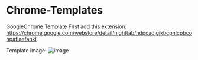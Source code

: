 # Chrome-Templates
GoogleChrome Template
First add this extension: https://chrome.google.com/webstore/detail/nighttab/hdpcadigjkbcpnlcpbcohpafiaefanki

Template image: ![image](https://user-images.githubusercontent.com/71979623/116873710-68a88800-ac18-11eb-9740-97353c0f811c.png)
